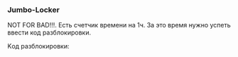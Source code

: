 ### Jumbo-Locker

NOT FOR BAD!!!. Есть счетчик времени на 1ч. За это время нужно успеть ввести код разблокировки.

Kод разблокировки: 
